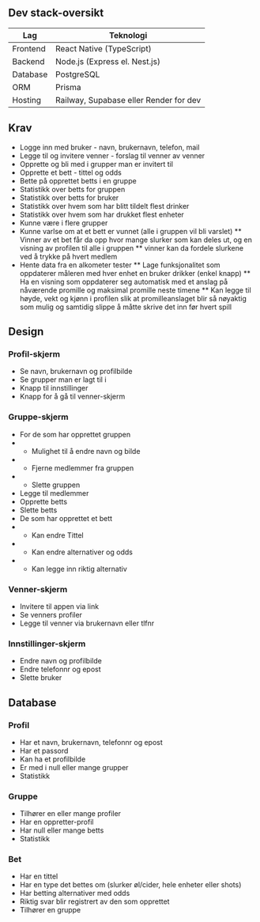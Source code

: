 ## Dev stack-oversikt
| Lag      | Teknologi                              |
| -------- | -------------------------------------- |
| Frontend | React Native (TypeScript)              |
| Backend  | Node.js (Express el. Nest.js)          |
| Database | PostgreSQL                             |
| ORM      | Prisma                                 |
| Hosting  | Railway, Supabase eller Render for dev |

## Krav
* Logge inn med bruker - navn, brukernavn, telefon, mail
* Legge til og invitere venner - forslag til venner av venner
* Opprette og bli med i grupper man er invitert til
* Opprette et bett - tittel og odds
* Bette på opprettet betts i en gruppe
* Statistikk over betts for gruppen
* Statistikk over betts for bruker
* Statistikk over hvem som har blitt tildelt flest drinker
* Statistikk over hvem som har drukket flest enheter
* Kunne være i flere grupper
* Kunne varlse om at et bett er vunnet (alle i gruppen vil bli varslet)
** Vinner av et bet får da opp hvor mange slurker som kan deles ut, og en visning av profilen til alle i gruppen
** vinner kan da fordele slurkene ved å trykke på hvert medlem
* Hente data fra en alkometer tester 
** Lage funksjonalitet som oppdaterer måleren med hver enhet en bruker drikker (enkel knapp)
** Ha en visning som oppdaterer seg automatisk med et anslag på nåværende promille og maksimal promille neste timene
** Kan legge til høyde, vekt og kjønn i profilen slik at promilleanslaget blir så nøyaktig som mulig og samtidig slippe å måtte skrive det inn før hvert spill

## Design
### Profil-skjerm
* Se navn, brukernavn og profilbilde
* Se grupper man er lagt til i
* Knapp til innstillinger
* Knapp for å gå til venner-skjerm

### Gruppe-skjerm
* For de som har opprettet gruppen
* * Mulighet til å endre navn og bilde
* * Fjerne medlemmer fra gruppen
* * Slette gruppen
* Legge til medlemmer
* Opprette betts
* Slette betts
* De som har opprettet et bett
* * Kan endre Tittel
* * Kan endre alternativer og odds
* * Kan legge inn riktig alternativ

### Venner-skjerm
* Invitere til appen via link
* Se venners profiler
* Legge til venner via brukernavn eller tlfnr

### Innstillinger-skjerm
* Endre navn og profilbilde
* Endre telefonnr og epost
* Slette bruker

## Database
### Profil
* Har et navn, brukernavn, telefonnr og epost
* Har et passord
* Kan ha et profilbilde
* Er med i null eller mange grupper
* Statistikk

### Gruppe
* Tilhører en eller mange profiler
* Har en oppretter-profil
* Har null eller mange betts
* Statistikk

### Bet
* Har en tittel
* Har en type det bettes om (slurker øl/cider, hele enheter eller shots)
* Har betting alternativer med odds
* Riktig svar blir registrert av den som opprettet 
* Tilhører en gruppe

